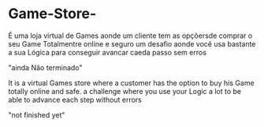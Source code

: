 # Game-Store-

É uma loja virtual de Games aonde um cliente tem as opçõersde comprar o seu Game Totalmentre online e seguro
um desafio aonde você usa bastante a sua Lógica para conseguir avancar caeda passo sem erros

"ainda Não terminado"


It is a virtual Games store where a customer has the option to buy his Game totally online and safe.
a challenge where you use your Logic a lot to be able to advance each step without errors

"not finished yet"
